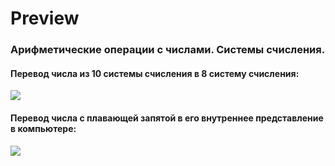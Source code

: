 # Preview

### Арифметические операции с числами. Системы счисления.
#### Перевод числа из 10 системы счисления в 8 систему счисления:
![](/image/1.png)
#### Перевод числа с плавающей запятой в его внутреннее представление в компьютере:
![](/image/2.png)